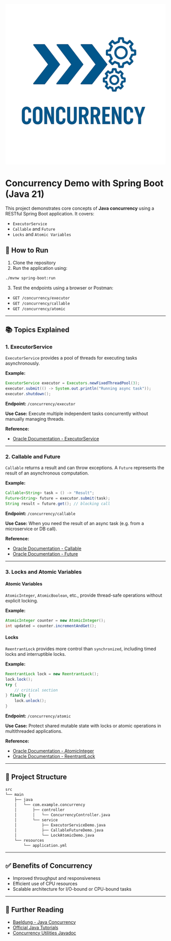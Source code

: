 
![Logo](/Concurrency_Logo.png)

# Concurrency Demo with Spring Boot (Java 21)

This project demonstrates core concepts of **Java concurrency** using a RESTful Spring Boot application. It covers:

- `ExecutorService`
- `Callable` and `Future`
- `Locks` and `Atomic Variables`

## 🧪 How to Run

1. Clone the repository
2. Run the application using:

```bash
./mvnw spring-boot:run
```

3. Test the endpoints using a browser or Postman:

- `GET /concurrency/executor`
- `GET /concurrency/callable`
- `GET /concurrency/atomic`

---

## 📚 Topics Explained

### 1. ExecutorService

`ExecutorService` provides a pool of threads for executing tasks asynchronously.

**Example:**

```java
ExecutorService executor = Executors.newFixedThreadPool(3);
executor.submit(() -> System.out.println("Running async task"));
executor.shutdown();
```

**Endpoint:** `/concurrency/executor`

**Use Case:** Execute multiple independent tasks concurrently without manually managing threads.

**Reference:**
- [Oracle Documentation - ExecutorService](https://docs.oracle.com/en/java/javase/21/docs/api/java.base/java/util/concurrent/ExecutorService.html)

---

### 2. Callable and Future

`Callable` returns a result and can throw exceptions. A `Future` represents the result of an asynchronous computation.

**Example:**

```java
Callable<String> task = () -> "Result";
Future<String> future = executor.submit(task);
String result = future.get(); // blocking call
```

**Endpoint:** `/concurrency/callable`

**Use Case:** When you need the result of an async task (e.g. from a microservice or DB call).

**Reference:**
- [Oracle Documentation - Callable](https://docs.oracle.com/en/java/javase/21/docs/api/java.base/java/util/concurrent/Callable.html)
- [Oracle Documentation - Future](https://docs.oracle.com/en/java/javase/21/docs/api/java.base/java/util/concurrent/Future.html)

---

### 3. Locks and Atomic Variables

#### Atomic Variables

`AtomicInteger`, `AtomicBoolean`, etc., provide thread-safe operations without explicit locking.

**Example:**

```java
AtomicInteger counter = new AtomicInteger();
int updated = counter.incrementAndGet();
```

#### Locks

`ReentrantLock` provides more control than `synchronized`, including timed locks and interruptible locks.

**Example:**

```java
ReentrantLock lock = new ReentrantLock();
lock.lock();
try {
    // critical section
} finally {
    lock.unlock();
}
```

**Endpoint:** `/concurrency/atomic`

**Use Case:** Protect shared mutable state with locks or atomic operations in multithreaded applications.

**Reference:**
- [Oracle Documentation - AtomicInteger](https://docs.oracle.com/en/java/javase/21/docs/api/java.base/java/util/concurrent/atomic/AtomicInteger.html)
- [Oracle Documentation - ReentrantLock](https://docs.oracle.com/en/java/javase/21/docs/api/java.base/java/util/concurrent/locks/ReentrantLock.html)

---

## 📁 Project Structure

```
src
└── main
    ├── java
    │   └── com.example.concurrency
    │       ├── controller
    │       │   └── ConcurrencyController.java
    │       └── service
    │           ├── ExecutorServiceDemo.java
    │           ├── CallableFutureDemo.java
    │           └── LockAtomicDemo.java
    └── resources
        └── application.yml
```

---

## ✅ Benefits of Concurrency

- Improved throughput and responsiveness
- Efficient use of CPU resources
- Scalable architecture for I/O-bound or CPU-bound tasks

---

## 📘 Further Reading

- [Baeldung - Java Concurrency](https://www.baeldung.com/java-concurrency)
- [Official Java Tutorials](https://docs.oracle.com/javase/tutorial/essential/concurrency/)
- [Concurrency Utilities Javadoc](https://docs.oracle.com/en/java/javase/21/docs/api/java.base/java/util/concurrent/package-summary.html)
